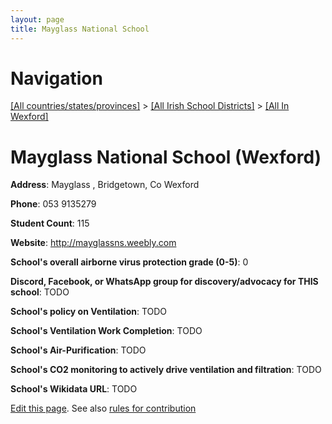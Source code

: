 ```yaml
---
layout: page
title: Mayglass National School
---
```

# Navigation

[[All countries/states/provinces]](../../..) > [[All Irish School Districts]](../..) > [[All In Wexford]](..)

# Mayglass National School (Wexford)

**Address**: Mayglass , Bridgetown, Co Wexford

**Phone**: 053 9135279

**Student Count**: 115

**Website**: <http://mayglassns.weebly.com>

**School's overall airborne virus protection grade (0-5)**: 0

**Discord, Facebook, or WhatsApp group for discovery/advocacy for THIS school**: TODO

**School's policy on Ventilation**: TODO

**School's Ventilation Work Completion**: TODO

**School's Air-Purification**: TODO

**School's CO2 monitoring to actively drive ventilation and filtration**: TODO

**School's Wikidata URL**: TODO


[Edit this page](https://github.com/ventilate-schools/Ireland/edit/main/./Wexford/Mayglass_National_School.md). See also [rules for contribution](../../../contribution-rules/)
